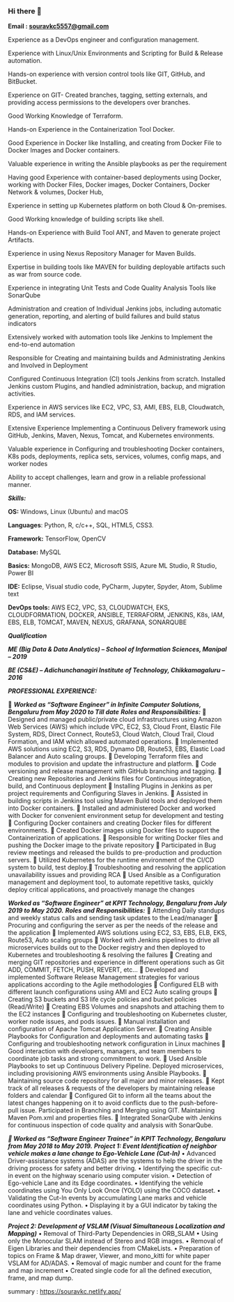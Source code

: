 ### Hi there 👋

**Email : souravkc5557@gmail.com**

Experience as a DevOps engineer and configuration management. 

Experience with Linux/Unix Environments and Scripting for Build & Release automation. 

Hands-on experience with version control tools like GIT, GitHub, and BitBucket. 

Experience on GIT- Created branches, tagging, setting externals, and providing access permissions to the developers over branches. 

Good Working Knowledge of Terraform.  

Hands-on Experience in the Containerization Tool Docker. 

Good Experience in Docker like Installing, and creating from Docker File to Docker Images and Docker containers. 

Valuable experience in writing the Ansible playbooks as per the requirement 

Having good Experience with container-based deployments using Docker, working with Docker Files, Docker images, Docker Containers, Docker Network & volumes, Docker Hub, 

Experience in setting up Kubernetes platform on both Cloud & On-premises. 

Good Working knowledge of building scripts like shell. 

Hands-on Experience with Build Tool ANT, and Maven to generate project Artifacts. 

Experience in using Nexus Repository Manager for Maven Builds. 

Expertise in building tools like MAVEN for building deployable artifacts such as war from source code. 

Experience in integrating Unit Tests and Code Quality Analysis Tools like SonarQube 

Administration and creation of Individual Jenkins jobs, including automatic generation, reporting, and alerting of build failures and build status indicators 

Extensively worked with automation tools like Jenkins to Implement the end-to-end automation 

Responsible for Creating and maintaining builds and Administrating Jenkins and Involved in Deployment 

Configured Continuous Integration (CI) tools Jenkins from scratch. Installed Jenkins custom Plugins, and handled administration, backup, and migration activities. 

Experience in AWS services like EC2, VPC, S3, AMI, EBS, ELB, Cloudwatch, RDS, and IAM services. 

Extensive Experience Implementing a Continuous Delivery framework using GitHub, Jenkins, Maven, Nexus, Tomcat, and Kubernetes environments. 

Valuable experience in Configuring and troubleshooting Docker containers, K8s pods, deployments, replica sets, services, volumes, config maps, and worker nodes 

Ability to accept challenges, learn and grow in a reliable professional manner. 



***Skills:***

**OS:** Windows, Linux (Ubuntu) and macOS

**Languages**: Python, R, c/c++, SQL, HTML5, CSS3.

**Framework:** TensorFlow, OpenCV

**Database:** MySQL

**Basics:** MongoDB, AWS EC2, Microsoft SSIS, Azure ML Studio, R Studio, Power BI

**IDE:** Eclipse, Visual studio code, PyCharm, Jupyter, Spyder, Atom, Sublime text

**DevOps tools:** AWS EC2, VPC, S3, CLOUDWATCH, EKS, CLOUDFORMATION, DOCKER, ANSIBLE, TERRAFORM, JENKINS, K8s, IAM, EBS, ELB, TOMCAT, MAVEN, NEXUS, GRAFANA, SONARQUBE


***Qualification***

***ME (Big Data & Data Analytics) – School of Information Sciences, Manipal – 2019***

***BE (CS&E) – Adichunchanagiri Institute of Technology, Chikkamagaluru – 2016***


***PROFESSIONAL EXPERIENCE:***
      
 ***Worked as “Software Engineer” in Infinite Computer Solutions, Bengaluru from May 2020 to Till date***
          ***Roles and Responsibilities:***
                 Designed and managed public/private cloud infrastructures using Amazon Web Services (AWS) which
                include VPC, EC2, S3, Cloud Front, Elastic File System, RDS, Direct Connect, Route53, Cloud Watch,
                Cloud Trail, Cloud Formation, and IAM which allowed automated operations.
                 Implemented AWS solutions using EC2, S3, RDS, Dynamo DB, Route53, EBS, Elastic Load Balancer and
                Auto scaling groups.
                 Developing Terraform files and modules to provision and update the infrastructure and platform.
                 Code versioning and release management with GitHub branching and tagging.
                 Creating new Repositories and Jenkins files for Continuous integration, build, and Continuous deployment
                 Installing Plugins in Jenkins as per project requirements and Configuring Slaves in Jenkins.
                 Assisted in building scripts in Jenkins tool using Maven Build tools and deployed them into Docker containers.
                 Installed and administered Docker and worked with Docker for convenient environment setup for
                development and testing
                 Configuring Docker containers and creating Docker files for different environments.
                 Created Docker images using Docker files to support the Containerization of applications.
                 Responsible for writing Docker files and pushing the Docker image to the private repository
                 Participated in Bug review meetings and released the builds to pre-production and production servers.
                 Utilized Kubernetes for the runtime environment of the CI/CD system to build, test deploy. Troubleshooting and resolving the application unavailability issues and providing RCA
                 Used Ansible as a Configuration management and deployment tool, to automate repetitive tasks,
                quickly deploy critical applications, and proactively manage the changes

      
***Worked as “Software Engineer” at KPIT Technology, Bengaluru from July 2019 to May 2020.***
            ***Roles and Responsibilities:***
                     Attending Daily standups and weekly status calls and sending task updates to the Lead/manager
                     Procuring and configuring the server as per the needs of the release and the application
                     Implemented AWS solutions using EC2, S3, EBS, ELB, EKS, Route53, Auto scaling groups
                     Worked with Jenkins pipelines to drive all microservices builds out to the Docker registry and then
                    deployed to Kubernetes and troubleshooting & resolving the failures
                     Creating and merging GIT repositories and experience in different operations such as Git ADD,
                    COMMIT, FETCH, PUSH, REVERT, etc...
                     Developed and implemented Software Release Management strategies for various applications
                    according to the Agile methodologies
                     Configured ELB with different launch configurations using AMI and EC2 Auto scaling groups
                     Creating S3 buckets and S3 life cycle policies and bucket policies (Read/Write)
                     Creating EBS Volumes and snapshots and attaching them to the EC2 instances
                     Configuring and troubleshooting on Kubernetes cluster, worker node issues, and pods issues.
                     Manual installation and configuration of Apache Tomcat Application Server.
                     Creating Ansible Playbooks for Configuration and deployments and automating tasks
                     Configuring and troubleshooting network configuration in Linux machines
                     Good interaction with developers, managers, and team members to coordinate job tasks and
                    strong commitment to work.
                     Used Ansible Playbooks to set up Continuous Delivery Pipeline. Deployed microservices,
                    including provisioning AWS environments using Ansible Playbooks.
                     Maintaining source code repository for all major and minor releases.
                     Kept track of all releases & requests of the developers by maintaining release folders and calendar
                     Configured Git to inform all the teams about the latest changes happening on it to avoid conflicts due to
                    the push-before-pull issue. Participated in Branching and Merging using GIT. Maintaining Maven
                    Pom.xml and properties files.
                     Integrated SonarQube with Jenkins for continuous inspection of code quality and analysis with
                    SonarQube.
                    
*** Worked as “Software Engineer Trainee” in KPIT Technology, Bengaluru from May 2018 to May 2019.***
          ***Project 1: Event Identification of neighbor vehicle makes a lane change to Ego-Vehicle Lane (Cut-In)***
                • Advanced Driver-assistance systems (ADAS) are the systems to help the driver in the driving process for safety and better driving.
                • Identifying the specific cut-in event on the highway scenario using computer vision.
                • Detection of Ego-vehicle Lane and its Edge coordinates.
                • Identifying the vehicle coordinates using You Only Look Once (YOLO) using the COCO dataset.
                • Validating the Cut-In events by accumulating Lane marks and vehicle coordinates using Python.
                • Displaying it by a GUI indicator by taking the lane and vehicle coordinates values.

***Project 2: Development of VSLAM (Visual Simultaneous Localization and Mapping)***
          • Removal of Third-Party Dependencies in ORB_SLAM
          • Using only the Monocular SLAM instead of Stereo and RGB images.
          • Removal of Eigen Libraries and their dependencies from CMakeLists.
          • Preparation of topics on Frame & Map drawer, Viewer, and mono_kitti for white paper VSLAM for AD/ADAS.
          • Removal of magic number and count for the frame and map increment
          • Created single code for all the defined execution, frame, and map dump.


summary : https://souravkc.netlify.app/







<!--
**SouravGowda/SouravGowda** is a ✨ _special_ ✨ repository because its `README.md` (this file) appears on your GitHub profile.

Here are some ideas to get you started:

- 🔭 I’m currently working on ...
- 🌱 I’m currently learning ...
- 👯 I’m looking to collaborate on ...
- 🤔 I’m looking for help with ...
- 💬 Ask me about ...
- 📫 How to reach me: ...
- 😄 Pronouns: ...
- ⚡ Fun fact: ...
-->
